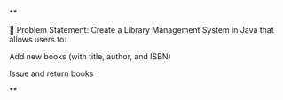**

🔧 Problem Statement:
Create a Library Management System in Java that allows users to:

Add new books (with title, author, and ISBN)

Issue and return books


**

